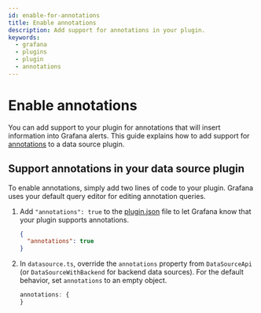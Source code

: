 ```yaml
---
id: enable-for-annotations
title: Enable annotations
description: Add support for annotations in your plugin.
keywords:
  - grafana
  - plugins
  - plugin
  - annotations
---
```


# Enable annotations

You can add support to your plugin for annotations that will insert information into Grafana alerts. This guide explains how to add support for [annotations](https://grafana.com/docs/grafana/latest/dashboards/build-dashboards/annotate-visualizations/) to a data source plugin.

## Support annotations in your data source plugin

To enable annotations, simply add two lines of code to your plugin. Grafana uses your default query editor for editing annotation queries.

1. Add `"annotations": true` to the [plugin.json](../../reference/metadata.md) file to let Grafana know that your plugin supports annotations.

   ```json title="src/plugin.json"
   {
     "annotations": true
   }
   ```

2. In `datasource.ts`, override the `annotations` property from `DataSourceApi` (or `DataSourceWithBackend` for backend data sources). For the default behavior, set `annotations` to an empty object.

   ```ts title="src/datasource.ts"
   annotations: {
   }
   ```
